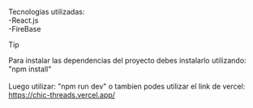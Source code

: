 
Tecnologias utilizadas: 
 <br>
 -React.js
 <br>
 -FireBase
>[!TIP]
>Para instalar las dependencias del proyecto debes instalarlo utilizando: "npm install"
><br>
><br>
>Luego utilizar: "npm run dev" o tambien podes utilizar el link de vercel: https://chic-threads.vercel.app/
